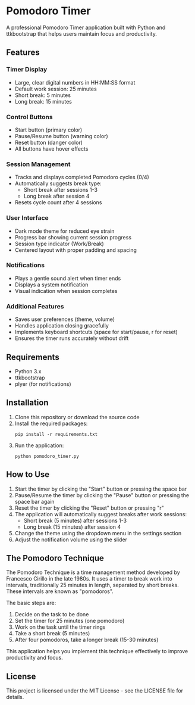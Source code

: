 # Pomodoro Timer

A professional Pomodoro Timer application built with Python and ttkbootstrap that helps users maintain focus and productivity.

## Features

### Timer Display
- Large, clear digital numbers in HH:MM:SS format
- Default work session: 25 minutes
- Short break: 5 minutes
- Long break: 15 minutes

### Control Buttons
- Start button (primary color)
- Pause/Resume button (warning color)
- Reset button (danger color)
- All buttons have hover effects

### Session Management
- Tracks and displays completed Pomodoro cycles (0/4)
- Automatically suggests break type:
  - Short break after sessions 1-3
  - Long break after session 4
- Resets cycle count after 4 sessions

### User Interface
- Dark mode theme for reduced eye strain
- Progress bar showing current session progress
- Session type indicator (Work/Break)
- Centered layout with proper padding and spacing

### Notifications
- Plays a gentle sound alert when timer ends
- Displays a system notification
- Visual indication when session completes

### Additional Features
- Saves user preferences (theme, volume)
- Handles application closing gracefully
- Implements keyboard shortcuts (space for start/pause, r for reset)
- Ensures the timer runs accurately without drift

## Requirements

- Python 3.x
- ttkbootstrap
- plyer (for notifications)

## Installation

1. Clone this repository or download the source code
2. Install the required packages:
   ```
   pip install -r requirements.txt
   ```
3. Run the application:
   ```
   python pomodoro_timer.py
   ```

## How to Use

1. Start the timer by clicking the "Start" button or pressing the space bar
2. Pause/Resume the timer by clicking the "Pause" button or pressing the space bar again
3. Reset the timer by clicking the "Reset" button or pressing "r"
4. The application will automatically suggest breaks after work sessions:
   - Short break (5 minutes) after sessions 1-3
   - Long break (15 minutes) after session 4
5. Change the theme using the dropdown menu in the settings section
6. Adjust the notification volume using the slider

## The Pomodoro Technique

The Pomodoro Technique is a time management method developed by Francesco Cirillo in the late 1980s. It uses a timer to break work into intervals, traditionally 25 minutes in length, separated by short breaks. These intervals are known as "pomodoros".

The basic steps are:
1. Decide on the task to be done
2. Set the timer for 25 minutes (one pomodoro)
3. Work on the task until the timer rings
4. Take a short break (5 minutes)
5. After four pomodoros, take a longer break (15-30 minutes)

This application helps you implement this technique effectively to improve productivity and focus.

## License

This project is licensed under the MIT License - see the LICENSE file for details.